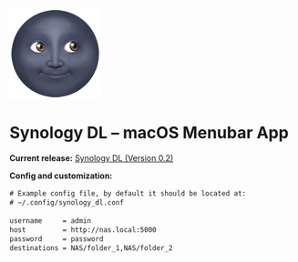![icon](icon.png)

# Synology DL – macOS Menubar App

**Current release:** [Synology DL (Version 0.2)](https://github.com/visini/synology_dl/releases/tag/0.2)

**Config and customization:**

```
# Example config file, by default it should be located at:
# ~/.config/synology_dl.conf

username     = admin
host         = http://nas.local:5000
password     = password
destinations = NAS/folder_1,NAS/folder_2
```